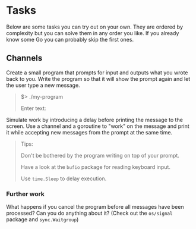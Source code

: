 # Tasks

Below are some tasks you can try out on your own.
They are ordered by complexity but you can solve
them in any order you like.
If you already know some Go you can probably skip
the first ones.

## Channels

Create a small program that prompts for input
and outputs what you wrote back to you.
Write the program so that it will show the prompt
again and let the user type a new message.

>
> $> ./my-program
>
> Enter text:
>

Simulate work by introducing a delay before printing
the message to the screen.
Use a channel and a goroutine to "work" on the message
and print it while accepting new messages from the
prompt at the same time.


> Tips:
>
> Don't be bothered by the program writing on top of
> your prompt.
>
> Have a look at the `bufio` package for reading
> keyboard input.
>
> Use `time.Sleep` to delay execution.

### Further work

What happens if you cancel the program before all messages
have been processed?
Can you do anything about it?
(Check out the `os/signal` package and `sync.Waitgroup`)
